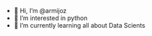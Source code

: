 - 👋 Hi, I’m @armijoz
- 👀 I’m interested in python
- 🌱 I’m currently learning all about Data Scients

<!---
armijoz/armijoz is a ✨ special ✨ repository because its `README.md` (this file) appears on your GitHub profile.
You can click the Preview link to take a look at your changes.
--->
